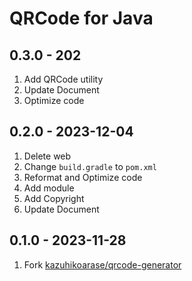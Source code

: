 # QRCode for Java

## 0.3.0 - 202

1. Add QRCode utility
2. Update Document
3. Optimize code

## 0.2.0 - 2023-12-04

1. Delete web
2. Change `build.gradle` to `pom.xml`
3. Reformat and Optimize code
4. Add module
5. Add Copyright
6. Update Document

## 0.1.0 - 2023-11-28

1. Fork [kazuhikoarase/qrcode-generator](https://github.com/kazuhikoarase/qrcode-generator)
